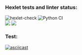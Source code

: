 ### Hexlet tests and linter status:
![hexlet-check](https://github.com/Evglit/python-project-lvl2/workflows/hexlet-check/badge.svg)
![Python CI](https://github.com/Evglit/python-project-lvl2/workflows/Python%20CI/badge.svg)<br>
<a href="https://codeclimate.com/github/Evglit/python-project-lvl2/maintainability"><img src="https://api.codeclimate.com/v1/badges/35ca774200bb963b711f/maintainability" /></a>
<a href="https://codeclimate.com/github/Evglit/python-project-lvl2/test_coverage"><img src="https://api.codeclimate.com/v1/badges/35ca774200bb963b711f/test_coverage" /></a>


### Test:
[![asciicast](https://asciinema.org/a/V71sJYZpaf5sRzXoEOdINp84V.svg)](https://asciinema.org/a/V71sJYZpaf5sRzXoEOdINp84V)
